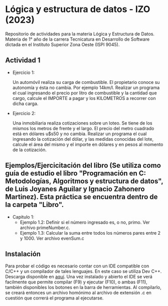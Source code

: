 # Lógica y estructura de datos - IZO (2023)

Repositorio de actividades para la materia Lógica y Estructura de Datos. Materia de 1° año de la carrera Tecnicatura en Desarrollo de Software dictada en el Instituto Superior Zona Oeste (ISPI 9045).

## Actividad 1

- Ejercicio 1:

  Un automóvil realiza su carga de combustible. El propietario conoce su autonomía y
  ésta no cambia. Por ejemplo 14km/l.
  Realizar un programa el cual ingresando el precio por litro de combustible y la
  cantidad que cargo, calcule el IMPORTE a pagar y los KILOMETROS a recorrer con dicha
  carga.

- Ejercicio 2:

  Una inmobiliaria realiza cotizaciones sobre un loteo. Se tiene de los mismos los
  metros de frente y el largo. El precio del metro cuadrado está en dólares u$s50 y no
  cambia.
  Realizar un programa el cual ingresando la cotización del dólar, y las medidas
  conocidas del lote, calcule el área del mismo y el importe en dólares y en pesos al
  momento de la cotización.

## Ejemplos/Ejercicitación del libro (Se utiliza como guía de estudio el libro "Programación en C: Metodologías, Algoritmos y estructura de datos", de Luis Joyanes Aguilar y Ignacio Zahonero Martinez). Esta práctica se encuentra dentro de la carpeta "Libro".

- Capitulo 1:
  - Ejemplo 1.2: Definir si el número ingresado es, o no, primo. Ver archivo primeNumber.c.
  - Ejemplo 1.3: Calcular la suma entre todos los números pares entre 2 y 1000. Ver archivo evenSum.c

## Instalación

Para probar el código es necesario contar con un IDE compatible con C/C++ y un compilador de tales lenguajes.
En este caso se utiliza Dev C++. Descarga disponible en [aquí](https://www.bloodshed.net/).
Una vez instalado y abierto el IDE se verá facilmente que permite compilar (F9) y ejecutar (F10), o ambas (F11), también disponibles los botones en la barra de herramientas.
Al compilarlo, se creará entonces un archivo homónimo al archivo de extensión .c en cuestión que correrá el programa al ejecutarse.
